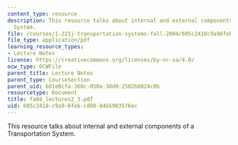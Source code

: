 ```yaml
---
content_type: resource
description: This resource talks about internal and external components of a Transportation
  System.
file: /courses/1-221j-transportation-systems-fall-2004/605c2418c9a96febcd0884b59035f6ec_fa04_lectures2_3.pdf
file_type: application/pdf
learning_resource_types:
- Lecture Notes
license: https://creativecommons.org/licenses/by-nc-sa/4.0/
ocw_type: OCWFile
parent_title: Lecture Notes
parent_type: CourseSection
parent_uid: b81e0cfa-368c-050a-30d0-2502b8824c8b
resourcetype: Document
title: fa04_lectures2_3.pdf
uid: 605c2418-c9a9-6feb-cd08-84b59035f6ec
---
```

This resource talks about internal and external components of a Transportation System.